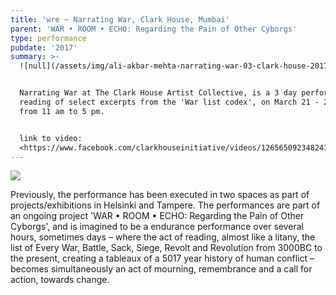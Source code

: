 ```yaml
---
title: 'wre ~ Narrating War, Clark House, Mumbai'
parent: 'WAR • ROOM • ECHO: Regarding the Pain of Other Cyborgs'
type: performance
pubdate: '2017'
summary: >-
  ![null](/assets/img/ali-akbar-mehta-narrating-war-03-clark-house-2017.jpg)


  Narrating War at The Clark House Artist Collective, is a 3 day performance
  reading of select excerpts from the 'War list codex', on March 21 - 23, 2017,
  from 11 am to 5 pm.


  link to video:
  <https://www.facebook.com/clarkhouseinitiative/videos/1265650923482416/>
---
```

![](/assets/img/ali-akbar-mehta-narrating-war-01-clark-house-2017.jpg)

Previously, the performance has been executed in two spaces as part of projects/exhibitions in Helsinki and Tampere. The performances are part of an ongoing project 'WAR • ROOM • ECHO: Regarding the Pain of Other Cyborgs', and is imagined to be a endurance performance over several hours, sometimes days – where the act of reading, almost like a litany, the list of Every War, Battle, Sack, Siege, Revolt and Revolution from 3000BC to the present, creating a tableaux of a 5017 year history of human conflict – becomes simultaneously an act of mourning, remembrance and a call for action, towards change.
